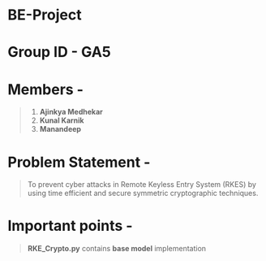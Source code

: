# BE-Project
# Group ID - GA5
# Members - 
> 1. **Ajinkya Medhekar**
> 2. **Kunal Karnik**
> 3. **Manandeep**

# Problem Statement -
>To prevent cyber attacks in Remote Keyless Entry System (RKES) by using time efficient and secure symmetric cryptographic techniques.
  
# Important points -
>**RKE_Crypto.py** contains **base model** implementation
